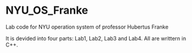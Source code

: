 # NYU_OS_Franke
Lab code for NYU operation system of professor Hubertus Franke

It is devided into four parts: Lab1, Lab2, Lab3 and Lab4. All are writtern in C++.
 
